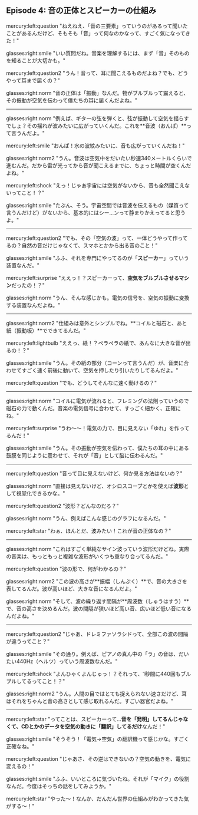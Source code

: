 ## Episode 4: 音の正体とスピーカーの仕組み

mercury:left:question "ねえねえ、「音の三要素」っていうのがあるって聞いたことがあるんだけど、そもそも「音」って何なのかなって、すごく気になってきた！"

glasses:right:smile "いい質問だね。音楽を理解するには、まず「音」そのものを知ることが大切かも。"

mercury:left:question2 "うん！音って、耳に聞こえるものだよね？でも、どうやって耳まで届くの？"

glasses:right:norm "音の正体は「振動」なんだ。物がブルブルって震えると、その振動が空気を伝わって僕たちの耳に届くんだよね。"

---

glasses:right:norm "例えば、ギターの弦を弾くと、弦が振動して空気を揺らすでしょ？その揺れが波みたいに広がっていくんだ。これを**音波（おんぱ）**って言うんだよ。"

mercury:left:smile "おんぱ！水の波紋みたいに、音も広がっていくんだね！"

glasses:right:norm2 "うん。音波は空気中をだいたい秒速340メートルくらいで進むんだ。だから雷が光ってから音が聞こえるまでに、ちょっと時間が空くんだよね。"

mercury:left:shock "えっ！じゃあ宇宙には空気がないから、音も全然聞こえないってこと！？"

glasses:right:smile "たぶん、そう。宇宙空間では音波を伝えるもの（媒質って言うんだけど）がないから、基本的にはシー…ンって静まりかえってると思うよ。"

---

mercury:left:question2 "でも、その「空気の波」って、一体どうやって作ってるの？自然の音だけじゃなくて、スマホとかから出る音のこと！"

glasses:right:smile "ふふ、それを専門にやってるのが「**スピーカー**」っていう装置なんだ。"

mercury:left:surprise "ええっ！？スピーカーって、**空気をブルブルさせるマシン**だったの！？"

glasses:right:norm "うん、そんな感じかも。電気の信号を、空気の振動に変換する装置なんだよね。"

---

glasses:right:norm2 "仕組みは意外とシンプルでね。**コイルと磁石と、あと紙（振動板）**でできてるんだ。"

mercury:left:lightbulb "ええっ、紙！？ペラペラの紙で、あんなに大きな音が出るの！？"

glasses:right:smile "うん。その紙の部分（コーンって言うんだ）が、音楽に合わせてすごく速く前後に動いて、空気を押したり引いたりしてるんだよ。"

mercury:left:question "でも、どうしてそんなに速く動けるの？"

---

glasses:right:norm "コイルに電気が流れると、フレミングの法則っていうので磁石の力で動くんだ。音楽の電気信号に合わせて、すっごく細かく、正確にね。"

mercury:left:surprise "うわ〜〜！電気の力で、目に見えない「ゆれ」を作ってるんだ！"

glasses:right:smile "うん。その振動が空気を伝わって、僕たちの耳の中にある鼓膜を同じように震わせて、それが「音」として脳に伝わるんだ。"

---

mercury:left:question "音って目に見えないけど、何か見る方法はないの？"

glasses:right:norm "直接は見えないけど、オシロスコープとかを使えば**波形**として視覚化できるかな。"

mercury:left:question2 "波形？どんなのだろ？"

glasses:right:norm "うん、例えばこんな感じのグラフになるんだ。"

mercury:left:star "わぁ、ほんとだ、波みたい！これが音の正体なの？"

---

glasses:right:norm "これはすごく単純なサイン波っていう波形だけどね。実際の音楽は、もっともっと複雑な波形がいくつも重なり合ってるんだ。"

mercury:left:question "波の形で、何がわかるの？"

glasses:right:norm2 "この波の高さが**振幅（しんぷく）**で、音の大きさを表してるんだ。波が高いほど、大きな音になるんだよ。"

glasses:right:norm "そして、波の繰り返す間隔が**周波数（しゅうはすう）**で、音の高さを決めるんだ。波の間隔が狭いほど高い音、広いほど低い音になるんだよね。"

---

mercury:left:question2 "じゃあ、ドレミファソラシドって、全部この波の間隔が違うってこと？"

glasses:right:smile "その通り。例えば、ピアノの真ん中の「ラ」の音は、だいたい440Hz（ヘルツ）っていう周波数なんだ。"

mercury:left:shock "よんひゃくよんじゅっ！？それって、1秒間に440回もブルブルしてるってこと！？"

glasses:right:norm2 "うん。人間の目ではとても捉えられない速さだけど、耳はそれをちゃんと音の高さとして感じ取れるんだ。すごい器官だよね。"

---

mercury:left:star "ってことは、スピーカーって…**音を「発明」してるんじゃなくて、CDとかのデータを空気の動きに「翻訳」してるだけ**なんだ！"

glasses:right:smile "そうそう！「電気→空気」の翻訳機って感じかな。すごく正確なね。"

mercury:left:question "じゃあさ、その逆はできないの？空気の動きを、電気に変えるの！"

glasses:right:smile "ふふ、いいところに気づいたね。それが「マイク」の役割なんだ。今度はそっちの話をしてみようか。"

mercury:left:star "やった〜！なんか、だんだん世界の仕組みがわかってきた気がする〜！"
